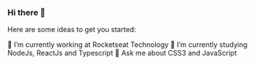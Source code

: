 ### Hi there 👋


Here are some ideas to get you started:

🔭 I’m currently working at Rocketseat Technology 
🌱 I’m currently studying NodeJs, ReactJs and Typescript
💬 Ask me about CSS3 and JavaScript
